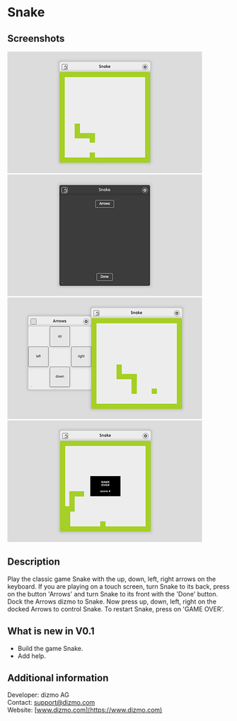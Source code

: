 # Snake

## Screenshots

![Snake with keyboard](./SnakeWithKeyboard.png)
![Snake settings](./SnakeBack.png)
![Control Snake with Arrows](./SnakeWithArrows.png)
![Restart Snake](./SnakeGameOver.png)

## Description

Play the classic game Snake with the up, down, left, right arrows on the keyboard. If you are playing on a touch screen, turn Snake to its back, press on the button 'Arrows' and turn Snake to its front with the 'Done' button. Dock the Arrows dizmo to Snake. Now press up, down, left, right on the docked Arrows to control Snake. To restart Snake, press on 'GAME OVER'.

## What is new in V0.1

* Build the game Snake.
* Add help.

## Additional information

Developer: dizmo AG<br>
Contact: support@dizmo.com<br>
Website: [www.dizmo.com](https://www.dizmo.com)<br>
